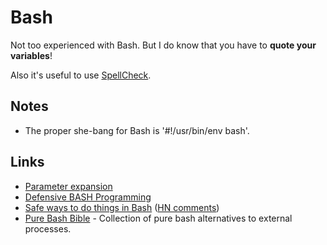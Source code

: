 # Bash
Not too experienced with Bash. But I do know that you have to __quote your variables__!

Also it's useful to use [SpellCheck](https://www.shellcheck.net).

## Notes
- The proper she-bang for Bash is '#!/usr/bin/env bash'.

## Links
- [Parameter expansion](http://wiki.bash-hackers.org/syntax/pe)
- [Defensive BASH Programming](http://www.kfirlavi.com/blog/2012/11/14/defensive-bash-programming/)
- [Safe ways to do things in Bash](https://github.com/anordal/shellharden/blob/master/how_to_do_things_safely_in_bash.md#readme) ([HN comments](https://news.ycombinator.com/item?id=17057596))
- [Pure Bash Bible](https://github.com/dylanaraps/pure-bash-bible#readme) - Collection of pure bash alternatives to external processes.
